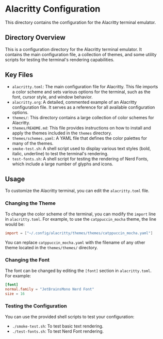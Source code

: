 # Alacritty Configuration

This directory contains the configuration for the Alacritty terminal emulator.

## Directory Overview

This is a configuration directory for the Alacritty terminal emulator. It contains the main configuration file, a collection of themes, and some utility scripts for testing the terminal's rendering capabilities.

## Key Files

*   `alacritty.toml`: The main configuration file for Alacritty. This file imports a color scheme and sets various options for the terminal, such as the font, cursor style, and window behavior.
*   `alacritty.org`: A detailed, commented example of an Alacritty configuration file. It serves as a reference for all available configuration options.
*   `themes/`: This directory contains a large collection of color schemes for Alacritty.
*   `themes/README.md`: This file provides instructions on how to install and apply the themes included in the `themes` directory.
*   `themes/schemes.yaml`: A YAML file that defines the color palettes for many of the themes.
*   `smoke-test.sh`: A shell script used to display various text styles (bold, italic, underline) to test the terminal's rendering.
*   `test-fonts.sh`: A shell script for testing the rendering of Nerd Fonts, which include a large number of glyphs and icons.

## Usage

To customize the Alacritty terminal, you can edit the `alacritty.toml` file.

### Changing the Theme

To change the color scheme of the terminal, you can modify the `import` line in `alacritty.toml`. For example, to use the `catppuccin_mocha` theme, the line would be:

```toml
import = ["~/.config/alacritty/themes/themes/catppuccin_mocha.yaml"]
```

You can replace `catppuccin_mocha.yaml` with the filename of any other theme located in the `themes/themes/` directory.

### Changing the Font

The font can be changed by editing the `[font]` section in `alacritty.toml`. For example:

```toml
[font]
normal.family = "JetBrainsMono Nerd Font"
size = 16
```

### Testing the Configuration

You can use the provided shell scripts to test your configuration:

*   `./smoke-test.sh`: To test basic text rendering.
*   `./test-fonts.sh`: To test Nerd Font rendering.
